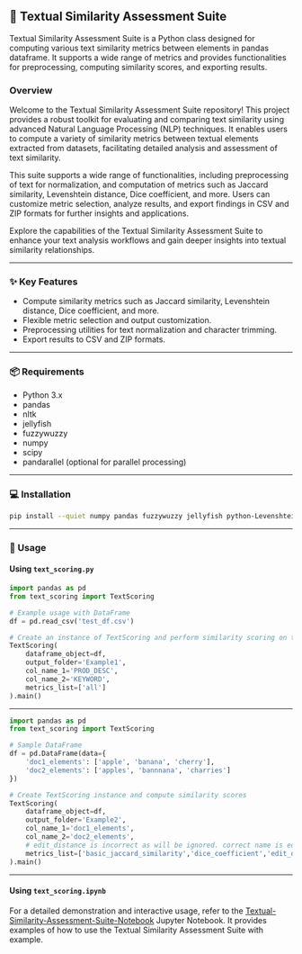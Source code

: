 ## 📝 Textual Similarity Assessment Suite

Textual Similarity Assessment Suite is a Python class designed for computing various text similarity metrics between elements in pandas dataframe. It supports a wide range of metrics and provides functionalities for preprocessing, computing similarity scores, and exporting results.

### Overview

Welcome to the Textual Similarity Assessment Suite repository! This project provides a robust toolkit for evaluating and comparing text similarity using advanced Natural Language Processing (NLP) techniques. It enables users to compute a variety of similarity metrics between textual elements extracted from datasets, facilitating detailed analysis and assessment of text similarity.

This suite supports a wide range of functionalities, including preprocessing of text for normalization, and computation of metrics such as Jaccard similarity, Levenshtein distance, Dice coefficient, and more. Users can customize metric selection, analyze results, and export findings in CSV and ZIP formats for further insights and applications.

Explore the capabilities of the Textual Similarity Assessment Suite to enhance your text analysis workflows and gain deeper insights into textual similarity relationships.

---

### ✨ Key Features

- Compute similarity metrics such as Jaccard similarity, Levenshtein distance, Dice coefficient, and more.
- Flexible metric selection and output customization.
- Preprocessing utilities for text normalization and character trimming.
- Export results to CSV and ZIP formats.

---

### 📦 Requirements

- Python 3.x
- pandas
- nltk
- jellyfish
- fuzzywuzzy
- numpy
- scipy
- pandarallel (optional for parallel processing)

---

### 💻 Installation

```bash
pip install --quiet numpy pandas fuzzywuzzy jellyfish python-Levenshtein pandarallel
```

---

### 🚀 Usage

#### Using `text_scoring.py`

```python
import pandas as pd
from text_scoring import TextScoring

# Example usage with DataFrame
df = pd.read_csv('test_df.csv')

# Create an instance of TextScoring and perform similarity scoring on the DataFrame
TextScoring(
    dataframe_object=df,
    output_folder='Example1',
    col_name_1='PROD_DESC',
    col_name_2='KEYWORD',
    metrics_list=['all']
).main()
```

---

```python
import pandas as pd
from text_scoring import TextScoring

# Sample DataFrame
df = pd.DataFrame(data={
    'doc1_elements': ['apple', 'banana', 'cherry'],
    'doc2_elements': ['apples', 'bannnana', 'charries']
})

# Create TextScoring instance and compute similarity scores
TextScoring(
    dataframe_object=df,
    output_folder='Example2',
    col_name_1='doc1_elements',
    col_name_2='doc2_elements',
    # edit_distance is incorrect as will be ignored. correct name is editdistance
    metrics_list=['basic_jaccard_similarity','dice_coefficient','edit_distance',],
).main()
```

---

#### Using `text_scoring.ipynb`

For a detailed demonstration and interactive usage, refer to the [Textual-Similarity-Assessment-Suite-Notebook](text_scoring.ipynb) Jupyter Notebook. It provides examples of how to use the Textual Similarity Assessment Suite with example.
